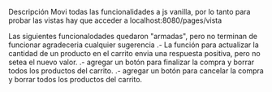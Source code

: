 Descripción
Movi todas las funcionalidades a js vanilla, por lo tanto para probar las vistas hay que acceder a localhost:8080/pages/vista

Las siguientes funcionalodades quedaron "armadas", pero no terminan de funcionar agradeceria cualquier sugerencia 
.- La función para actualizar la cantidad de un producto en el carrito envia una respuesta positiva, pero no setea el nuevo valor.
.- agregar un botón para finalizar la compra y borrar todos los productos del carrito.
.- agregar un botón para cancelar la compra y borrar todos los productos del carrito.